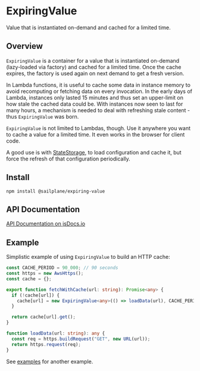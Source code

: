 # ExpiringValue

Value that is instantiated on-demand and cached for a limited time.

## Overview

`ExpiringValue` is a container for a value that is instantiated on-demand (lazy-loaded via factory)
and cached for a limited time.
Once the cache expires, the factory is used again on next demand to get a fresh version.

In Lambda functions, it is useful to cache some data in instance memory to avoid
recomputing or fetching data on every invocation. In the early days of Lambda, instances only lasted 15 minutes
and thus set an upper-limit on how stale the cached data could be. With instances now seen to last for
many hours, a mechanism is needed to deal with refreshing stale content - thus `ExpiringValue` was born.

`ExpiringValue` is not limited to Lambdas, though. Use it anywhere you want to cache a value for
a limited time. It even works in the browser for client code.

A good use is with [StateStorage](state_storage.md),
to load configuration and cache it, but force the refresh of that configuration periodically.

## Install

```shell
npm install @sailplane/expiring-value
```

## API Documentation

[API Documentation on jsDocs.io](https://www.jsdocs.io/package/@sailplane/expiring-value)

## Example

Simplistic example of using `ExpiringValue` to build an HTTP cache:

```ts
const CACHE_PERIOD = 90_000; // 90 seconds
const https = new AwsHttps();
const cache = {};

export function fetchWithCache(url: string): Promise<any> {
  if (!cache[url]) {
    cache[url] = new ExpiringValue<any>(() => loadData(url), CACHE_PERIOD);
  }

  return cache[url].get();
}

function loadData(url: string): any {
  const req = https.buildRequest("GET", new URL(url));
  return https.request(req);
}
```

See [examples](examples.md) for another example.
